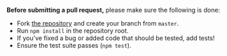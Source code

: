**Before submitting a pull request,** please make sure the following is done:

- Fork [the repository](https://github.com/gcanti/fp-ts-contrib) and create your branch from `master`.
- Run `npm install` in the repository root.
- If you've fixed a bug or added code that should be tested, add tests!
- Ensure the test suite passes (`npm test`).
